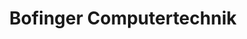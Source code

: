 ---
title: "Bofinger Computertechnik"
url: /kirchheim-unter-teck/bofinger-computertechnik/
shop: Computer
---